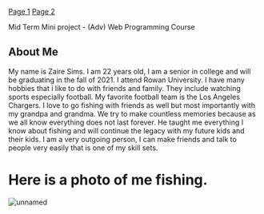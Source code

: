<a href="https://zairesims.github.io/ZairesWebpage/" > Page 1</a>
<a href="https://zairesims.github.io/ZairesWebpage2/" > Page 2</a>

Mid Term Mini project  - (Adv) Web Programming Course


## About Me
My name is Zaire Sims. I am 22 years old, I am a senior in college and will be graduating in the fall of 2021. I attend Rowan University. I have many hobbies that i like to do with friends and family. They include watching sports especially football. My favorite football team is the Los Angeles Chargers. I love to go fishing with friends as well but most importantly with my grandpa and grandma. We try to make countless memories because as we all know everything does not last forever. He taught me everything I know about fishing and will continue the legacy with my future kids and their kids. I am a very outgoing person, I can make friends and talk to people very easily that is one of my skill sets. 

# Here is a photo of me fishing.
![unnamed](https://user-images.githubusercontent.com/84479825/120730613-dc57e200-c4af-11eb-888a-3044abcde54f.jpg)
